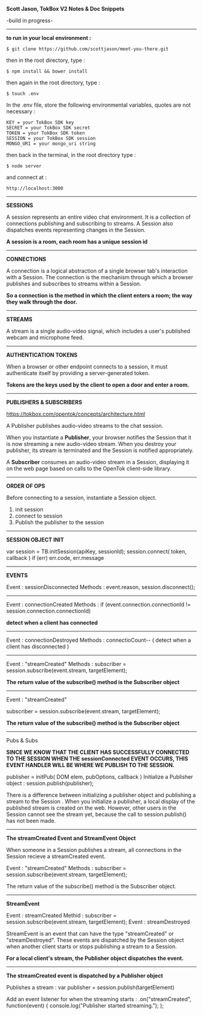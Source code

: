 **Scott Jason, TokBox V2 Notes & Doc Snippets**

-build in progress-

-------------------------------------------------------------------------------

**to run in your local environment :**

    $ git clone https://github.com/scottjason/meet-you-there.git

then in the root directory, type :

    $ npm install && bower install

then again in the root directory, type :

    $ touch .env

In the .env file, store the following environmental variables, quotes are not necessary :

    KEY = your TokBox SDK key
    SECRET = your TokBox SDK secret
    TOKEN = your TokBox SDK token
    SESSION = your TokBox SDK session
    MONGO_URI = your mongo_uri string

then back in the terminal, in the root directory type :

    $ node server 

and connect at :

    http://localhost:3000

-------------------------------------------------------------------------------

**SESSIONS**

A session represents an entire video chat environment. It is a collection of connections publishing and subscribing to streams. A Session also dispatches events representing changes in the Session. 

**A session is a room, each room has a unique session id**

-------------------------------------------------------------------------------

**CONNECTIONS**

A connection is a logical abstraction of a single browser tab's interaction with a Session. The connection is the mechanism through which a browser publishes and subscribes to streams within a Session.

**So a connection is the method in which the client enters a room; the way they walk through the door.**

-------------------------------------------------------------------------------

**STREAMS**

A stream is a single audio-video signal, which includes a user's published webcam and microphone feed.

-------------------------------------------------------------------------------

**AUTHENTICATION TOKENS**

When a browser or other endpoint connects to a session, it must authenticate itself by providing a server-generated token.

**Tokens are the keys used by the client to open a door and enter a room.**

-------------------------------------------------------------------------------

**PUBLISHERS & SUBSCRIBERS**

https://tokbox.com/opentok/concepts/architecture.html

A Publisher publishes audio-video streams to the chat session. 

When you instantiate a **Publisher**, your browser notifies the Session that it is now streaming a new audio-video stream. When you destroy your publisher, its stream is terminated and the Session is notified appropriately.

A **Subscriber** consumes an audio-video stream in a Session, displaying it on the web page based on calls to the OpenTok client-side library.

-------------------------------------------------------------------------------

**ORDER OF OPS**

Before  connecting to a session, instantiate a Session object.

1. init session
2. connect to session
3. Publish the publisher to the session

-------------------------------------------------------------------------------

**SESSION OBJECT INIT**

var session = TB.initSession(apiKey, sessionId);
    session.connect( token, callback ) if (err) err.code, err.message

---------------------------------

**EVENTS**
  
Event : sessionDisconnected
Methods : event.reason,  session.disconnect();

---------------------------------
Event : connectionCreated
Methods : if (event.connection.connectionId != session.connection.connectionId)

**detect when a client has connected**

---------------------------------

Event : connectionDestroyed
Methods :  connectioCount--
( detect when a client has disconnected )

---------------------------------
  
Event : "streamCreated"
Methods : subscriber = session.subscribe(event.stream, targetElement);

**The return value of the subscribe() method is the Subscriber object**

---------------------------------
Event : "streamCreated"

subscriber = session.subscribe(event.stream, targetElement);

**The return value of the subscribe() method is the Subscriber object**

---------------------------------

Pubs & Subs

**SINCE WE KNOW THAT THE CLIENT HAS SUCCESSFULLY CONNECTED TO THE SESSION WHEN THE sessionConnected EVENT OCCURS, THIS EVENT HANDLER WILL BE WHERE WE PUBLISH TO THE SESSION.**


publisher = initPub( DOM elem, pubOptions, callback )
Initialize a Publisher object : session.publish(publisher);


There is a difference between initializing a publisher object and publishing a stream to the Session . When you initialize a publisher, a local display of the published stream is created on the web. However, other users in the Session cannot see the stream yet, because the call to session.publish() has not been made.

-------------------------------------------------------------------------------

**The streamCreated Event and StreamEvent Object**

When someone in a Session publishes a stream, all connections in the Session recieve a streamCreated event. 

Event : "streamCreated"
Methods :   subscriber = session.subscribe(event.stream, targetElement); 

The return value of the subscribe() method is the Subscriber object. 

-------------------------------------------------------------------------------

**StreamEvent**

Event : streamCreated
Methid : subscriber = session.subscribe(event.stream, targetElement);
Event : streamDestroyed 

StreamEvent is an event that can have the type "streamCreated" or "streamDestroyed". These events are dispatched by the Session object when another client starts or stops publishing a stream to a Session. 

**For a local client's stream, the Publisher object dispatches the event.**

-------------------------------------------------------------------------------

**The streamCreated event is dispatched by a Publisher object**

Publishes a stream :
var publisher = session.publish(targetElement)

Add an event listener for when the streaming starts :
.on("streamCreated", function(event) {
    console.log("Publisher started streaming.");
);